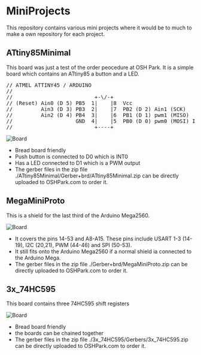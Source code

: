MiniProjects
============

This repository contains various mini projects where it would be to much to make a own repository for each project.

ATtiny85Minimal
-------------------------

This board was just a test of the order peocedure at OSH Park. It is a simple board which contains an ATtiny85 a button and a LED.

<pre>
// ATMEL ATTINY45 / ARDUINO
//
//                          +-\/-+
// (Reset) Ain0 (D 5) PB5  1|    |8  Vcc
//         Ain3 (D 3) PB3  2|    |7  PB2 (D 2) Ain1 (SCK)
//         Ain2 (D 4) PB4  3|    |6  PB1 (D 1) pwm1 (MISO)
//                    GND  4|    |5  PB0 (D 0) pwm0 (MOSI) INT0
//                          +----+
</pre>

![Board](https://raw.github.com/TMuel1123/MiniProjects/master/ATtiny85Minimal/img.png)

* Bread board friendly
* Push button is connected to D0 which is INT0
* Has a LED connected to D1 which is a PWM output
* The gerber files in the zip file ./ATtiny85Minimal/Gerber+brd/ATtiny85Minimal.zip can be directly uploaded to OSHPark.com to order it.

MegaMiniProto
-------------------------

This is a shield for the last third of the Arduino Mega2560.

![Board](https://raw.github.com/TMuel1123/MiniProjects/master/MegaMiniProto/img.png)

* It covers the pins 14-53 and A8-A15. These pins include USART 1-3 (14-19), I2C (20,21), PWM (44-46) and SPI (50-53).
* It still fits onto the Arduino Mega2560 if a normal shield ia connected to the Arduino Mega.
* The gerber files in the zip file ./Gerber+brd/MegaMiniProto.zip can be directly uploaded to OSHPark.com to order it.


3x_74HC595
-------------------------

This board contains three 74HC595 shift registers

![Board](https://raw.github.com/TMuel1123/MiniProjects/master/3x_74HC595/img.png)

* Bread board friendly
* the boards can be chained together
* The gerber files in the zip file ./3x_74HC595/Gerbers/3x_74HC595.zip can be directly uploaded to OSHPark.com to order it.
